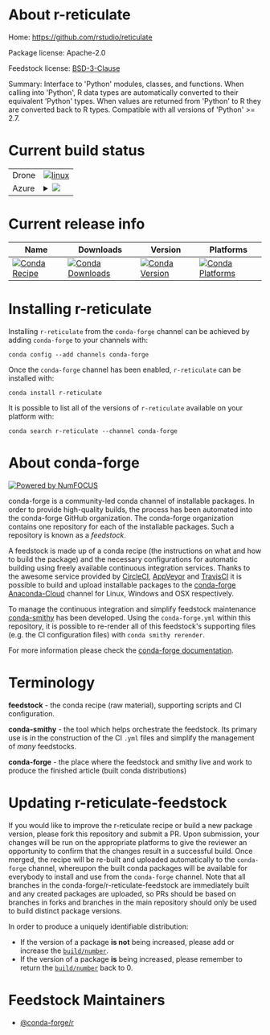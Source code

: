 About r-reticulate
==================

Home: https://github.com/rstudio/reticulate

Package license: Apache-2.0

Feedstock license: [BSD-3-Clause](https://github.com/conda-forge/r-reticulate-feedstock/blob/master/LICENSE.txt)

Summary: Interface to 'Python' modules, classes, and functions. When calling into 'Python', R data types are automatically converted to their equivalent 'Python' types. When values are returned from 'Python' to R they are converted back to R types. Compatible with all versions of 'Python' >= 2.7.

Current build status
====================


<table><tr>
    <td>Drone</td>
    <td>
      <a href="https://cloud.drone.io/conda-forge/r-reticulate-feedstock">
        <img alt="linux" src="https://img.shields.io/drone/build/conda-forge/r-reticulate-feedstock/master.svg?label=Linux">
      </a>
    </td>
  </tr>
    
  <tr>
    <td>Azure</td>
    <td>
      <details>
        <summary>
          <a href="https://dev.azure.com/conda-forge/feedstock-builds/_build/latest?definitionId=1538&branchName=master">
            <img src="https://dev.azure.com/conda-forge/feedstock-builds/_apis/build/status/r-reticulate-feedstock?branchName=master">
          </a>
        </summary>
        <table>
          <thead><tr><th>Variant</th><th>Status</th></tr></thead>
          <tbody><tr>
              <td>linux_64_r_base3.6target_platformlinux-64</td>
              <td>
                <a href="https://dev.azure.com/conda-forge/feedstock-builds/_build/latest?definitionId=1538&branchName=master">
                  <img src="https://dev.azure.com/conda-forge/feedstock-builds/_apis/build/status/r-reticulate-feedstock?branchName=master&jobName=linux&configuration=linux_64_r_base3.6target_platformlinux-64" alt="variant">
                </a>
              </td>
            </tr><tr>
              <td>linux_64_r_base4.0target_platformlinux-64</td>
              <td>
                <a href="https://dev.azure.com/conda-forge/feedstock-builds/_build/latest?definitionId=1538&branchName=master">
                  <img src="https://dev.azure.com/conda-forge/feedstock-builds/_apis/build/status/r-reticulate-feedstock?branchName=master&jobName=linux&configuration=linux_64_r_base4.0target_platformlinux-64" alt="variant">
                </a>
              </td>
            </tr><tr>
              <td>linux_aarch64_r_base3.6target_platformlinux-aarch64</td>
              <td>
                <a href="https://dev.azure.com/conda-forge/feedstock-builds/_build/latest?definitionId=1538&branchName=master">
                  <img src="https://dev.azure.com/conda-forge/feedstock-builds/_apis/build/status/r-reticulate-feedstock?branchName=master&jobName=linux&configuration=linux_aarch64_r_base3.6target_platformlinux-aarch64" alt="variant">
                </a>
              </td>
            </tr><tr>
              <td>linux_aarch64_r_base4.0target_platformlinux-aarch64</td>
              <td>
                <a href="https://dev.azure.com/conda-forge/feedstock-builds/_build/latest?definitionId=1538&branchName=master">
                  <img src="https://dev.azure.com/conda-forge/feedstock-builds/_apis/build/status/r-reticulate-feedstock?branchName=master&jobName=linux&configuration=linux_aarch64_r_base4.0target_platformlinux-aarch64" alt="variant">
                </a>
              </td>
            </tr><tr>
              <td>linux_ppc64le_r_base3.6target_platformlinux-ppc64le</td>
              <td>
                <a href="https://dev.azure.com/conda-forge/feedstock-builds/_build/latest?definitionId=1538&branchName=master">
                  <img src="https://dev.azure.com/conda-forge/feedstock-builds/_apis/build/status/r-reticulate-feedstock?branchName=master&jobName=linux&configuration=linux_ppc64le_r_base3.6target_platformlinux-ppc64le" alt="variant">
                </a>
              </td>
            </tr><tr>
              <td>linux_ppc64le_r_base4.0target_platformlinux-ppc64le</td>
              <td>
                <a href="https://dev.azure.com/conda-forge/feedstock-builds/_build/latest?definitionId=1538&branchName=master">
                  <img src="https://dev.azure.com/conda-forge/feedstock-builds/_apis/build/status/r-reticulate-feedstock?branchName=master&jobName=linux&configuration=linux_ppc64le_r_base4.0target_platformlinux-ppc64le" alt="variant">
                </a>
              </td>
            </tr><tr>
              <td>osx_64_r_base3.6target_platformosx-64</td>
              <td>
                <a href="https://dev.azure.com/conda-forge/feedstock-builds/_build/latest?definitionId=1538&branchName=master">
                  <img src="https://dev.azure.com/conda-forge/feedstock-builds/_apis/build/status/r-reticulate-feedstock?branchName=master&jobName=osx&configuration=osx_64_r_base3.6target_platformosx-64" alt="variant">
                </a>
              </td>
            </tr><tr>
              <td>osx_64_r_base4.0target_platformosx-64</td>
              <td>
                <a href="https://dev.azure.com/conda-forge/feedstock-builds/_build/latest?definitionId=1538&branchName=master">
                  <img src="https://dev.azure.com/conda-forge/feedstock-builds/_apis/build/status/r-reticulate-feedstock?branchName=master&jobName=osx&configuration=osx_64_r_base4.0target_platformosx-64" alt="variant">
                </a>
              </td>
            </tr><tr>
              <td>win_64_r_base3.6target_platformwin-64</td>
              <td>
                <a href="https://dev.azure.com/conda-forge/feedstock-builds/_build/latest?definitionId=1538&branchName=master">
                  <img src="https://dev.azure.com/conda-forge/feedstock-builds/_apis/build/status/r-reticulate-feedstock?branchName=master&jobName=win&configuration=win_64_r_base3.6target_platformwin-64" alt="variant">
                </a>
              </td>
            </tr><tr>
              <td>win_64_r_base4.0target_platformwin-64</td>
              <td>
                <a href="https://dev.azure.com/conda-forge/feedstock-builds/_build/latest?definitionId=1538&branchName=master">
                  <img src="https://dev.azure.com/conda-forge/feedstock-builds/_apis/build/status/r-reticulate-feedstock?branchName=master&jobName=win&configuration=win_64_r_base4.0target_platformwin-64" alt="variant">
                </a>
              </td>
            </tr>
          </tbody>
        </table>
      </details>
    </td>
  </tr>
</table>

Current release info
====================

| Name | Downloads | Version | Platforms |
| --- | --- | --- | --- |
| [![Conda Recipe](https://img.shields.io/badge/recipe-r--reticulate-green.svg)](https://anaconda.org/conda-forge/r-reticulate) | [![Conda Downloads](https://img.shields.io/conda/dn/conda-forge/r-reticulate.svg)](https://anaconda.org/conda-forge/r-reticulate) | [![Conda Version](https://img.shields.io/conda/vn/conda-forge/r-reticulate.svg)](https://anaconda.org/conda-forge/r-reticulate) | [![Conda Platforms](https://img.shields.io/conda/pn/conda-forge/r-reticulate.svg)](https://anaconda.org/conda-forge/r-reticulate) |

Installing r-reticulate
=======================

Installing `r-reticulate` from the `conda-forge` channel can be achieved by adding `conda-forge` to your channels with:

```
conda config --add channels conda-forge
```

Once the `conda-forge` channel has been enabled, `r-reticulate` can be installed with:

```
conda install r-reticulate
```

It is possible to list all of the versions of `r-reticulate` available on your platform with:

```
conda search r-reticulate --channel conda-forge
```


About conda-forge
=================

[![Powered by NumFOCUS](https://img.shields.io/badge/powered%20by-NumFOCUS-orange.svg?style=flat&colorA=E1523D&colorB=007D8A)](http://numfocus.org)

conda-forge is a community-led conda channel of installable packages.
In order to provide high-quality builds, the process has been automated into the
conda-forge GitHub organization. The conda-forge organization contains one repository
for each of the installable packages. Such a repository is known as a *feedstock*.

A feedstock is made up of a conda recipe (the instructions on what and how to build
the package) and the necessary configurations for automatic building using freely
available continuous integration services. Thanks to the awesome service provided by
[CircleCI](https://circleci.com/), [AppVeyor](https://www.appveyor.com/)
and [TravisCI](https://travis-ci.com/) it is possible to build and upload installable
packages to the [conda-forge](https://anaconda.org/conda-forge)
[Anaconda-Cloud](https://anaconda.org/) channel for Linux, Windows and OSX respectively.

To manage the continuous integration and simplify feedstock maintenance
[conda-smithy](https://github.com/conda-forge/conda-smithy) has been developed.
Using the ``conda-forge.yml`` within this repository, it is possible to re-render all of
this feedstock's supporting files (e.g. the CI configuration files) with ``conda smithy rerender``.

For more information please check the [conda-forge documentation](https://conda-forge.org/docs/).

Terminology
===========

**feedstock** - the conda recipe (raw material), supporting scripts and CI configuration.

**conda-smithy** - the tool which helps orchestrate the feedstock.
                   Its primary use is in the construction of the CI ``.yml`` files
                   and simplify the management of *many* feedstocks.

**conda-forge** - the place where the feedstock and smithy live and work to
                  produce the finished article (built conda distributions)


Updating r-reticulate-feedstock
===============================

If you would like to improve the r-reticulate recipe or build a new
package version, please fork this repository and submit a PR. Upon submission,
your changes will be run on the appropriate platforms to give the reviewer an
opportunity to confirm that the changes result in a successful build. Once
merged, the recipe will be re-built and uploaded automatically to the
`conda-forge` channel, whereupon the built conda packages will be available for
everybody to install and use from the `conda-forge` channel.
Note that all branches in the conda-forge/r-reticulate-feedstock are
immediately built and any created packages are uploaded, so PRs should be based
on branches in forks and branches in the main repository should only be used to
build distinct package versions.

In order to produce a uniquely identifiable distribution:
 * If the version of a package **is not** being increased, please add or increase
   the [``build/number``](https://conda.io/docs/user-guide/tasks/build-packages/define-metadata.html#build-number-and-string).
 * If the version of a package **is** being increased, please remember to return
   the [``build/number``](https://conda.io/docs/user-guide/tasks/build-packages/define-metadata.html#build-number-and-string)
   back to 0.

Feedstock Maintainers
=====================

* [@conda-forge/r](https://github.com/conda-forge/r/)


